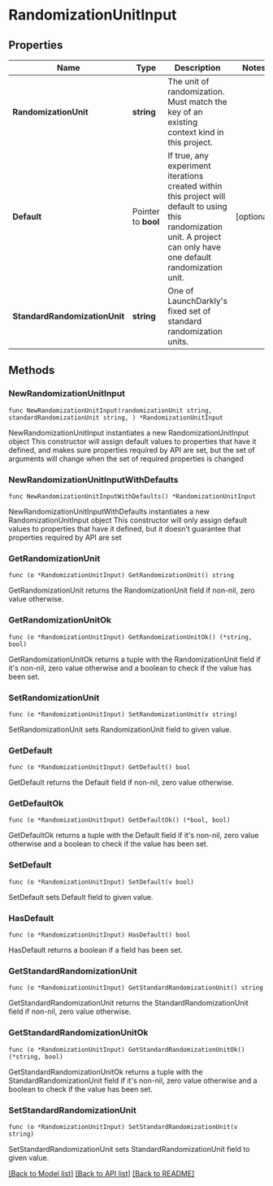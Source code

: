 # RandomizationUnitInput

## Properties

Name | Type | Description | Notes
------------ | ------------- | ------------- | -------------
**RandomizationUnit** | **string** | The unit of randomization. Must match the key of an existing context kind in this project. | 
**Default** | Pointer to **bool** | If true, any experiment iterations created within this project will default to using this randomization unit. A project can only have one default randomization unit. | [optional] 
**StandardRandomizationUnit** | **string** | One of LaunchDarkly&#39;s fixed set of standard randomization units. | 

## Methods

### NewRandomizationUnitInput

`func NewRandomizationUnitInput(randomizationUnit string, standardRandomizationUnit string, ) *RandomizationUnitInput`

NewRandomizationUnitInput instantiates a new RandomizationUnitInput object
This constructor will assign default values to properties that have it defined,
and makes sure properties required by API are set, but the set of arguments
will change when the set of required properties is changed

### NewRandomizationUnitInputWithDefaults

`func NewRandomizationUnitInputWithDefaults() *RandomizationUnitInput`

NewRandomizationUnitInputWithDefaults instantiates a new RandomizationUnitInput object
This constructor will only assign default values to properties that have it defined,
but it doesn't guarantee that properties required by API are set

### GetRandomizationUnit

`func (o *RandomizationUnitInput) GetRandomizationUnit() string`

GetRandomizationUnit returns the RandomizationUnit field if non-nil, zero value otherwise.

### GetRandomizationUnitOk

`func (o *RandomizationUnitInput) GetRandomizationUnitOk() (*string, bool)`

GetRandomizationUnitOk returns a tuple with the RandomizationUnit field if it's non-nil, zero value otherwise
and a boolean to check if the value has been set.

### SetRandomizationUnit

`func (o *RandomizationUnitInput) SetRandomizationUnit(v string)`

SetRandomizationUnit sets RandomizationUnit field to given value.


### GetDefault

`func (o *RandomizationUnitInput) GetDefault() bool`

GetDefault returns the Default field if non-nil, zero value otherwise.

### GetDefaultOk

`func (o *RandomizationUnitInput) GetDefaultOk() (*bool, bool)`

GetDefaultOk returns a tuple with the Default field if it's non-nil, zero value otherwise
and a boolean to check if the value has been set.

### SetDefault

`func (o *RandomizationUnitInput) SetDefault(v bool)`

SetDefault sets Default field to given value.

### HasDefault

`func (o *RandomizationUnitInput) HasDefault() bool`

HasDefault returns a boolean if a field has been set.

### GetStandardRandomizationUnit

`func (o *RandomizationUnitInput) GetStandardRandomizationUnit() string`

GetStandardRandomizationUnit returns the StandardRandomizationUnit field if non-nil, zero value otherwise.

### GetStandardRandomizationUnitOk

`func (o *RandomizationUnitInput) GetStandardRandomizationUnitOk() (*string, bool)`

GetStandardRandomizationUnitOk returns a tuple with the StandardRandomizationUnit field if it's non-nil, zero value otherwise
and a boolean to check if the value has been set.

### SetStandardRandomizationUnit

`func (o *RandomizationUnitInput) SetStandardRandomizationUnit(v string)`

SetStandardRandomizationUnit sets StandardRandomizationUnit field to given value.



[[Back to Model list]](../README.md#documentation-for-models) [[Back to API list]](../README.md#documentation-for-api-endpoints) [[Back to README]](../README.md)


